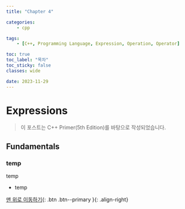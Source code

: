 ```yaml
---
title: "Chapter 4"

categories:
    - cpp

tags:
    - [C++, Programming Language, Expression, Operation, Operator]

toc: true
toc_label: "목차"
toc_sticky: false
classes: wide

date: 2023-11-29
---
```


# Expressions

> 이 포스트는 C++ Primer(5th Edition)를 바탕으로 작성되었습니다.

## Fundamentals

### temp
temp
- temp



[맨 위로 이동하기](#){: .btn .btn--primary }{: .align-right}